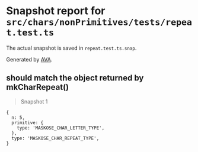 # Snapshot report for `src/chars/nonPrimitives/tests/repeat.test.ts`

The actual snapshot is saved in `repeat.test.ts.snap`.

Generated by [AVA](https://ava.li).

## should match the object returned by mkCharRepeat()

> Snapshot 1

    {
      n: 5,
      primitive: {
        type: 'MASKOSE_CHAR_LETTER_TYPE',
      },
      type: 'MASKOSE_CHAR_REPEAT_TYPE',
    }
